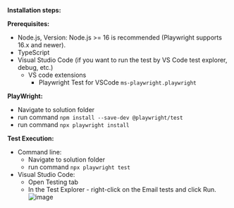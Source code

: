 **Installation steps:**

**Prerequisites:**
 - Node.js, Version: Node.js >= 16 is recommended (Playwright supports 16.x and newer).
 - TypeScript
 - Visual Studio Code (if you want to run the test by VS Code test explorer, debug, etc.)
   - VS code extensions
     - Playwright Test for VSCode	`ms-playwright.playwright`

**PlayWright:**
 - Navigate to solution folder
 - run command `npm install --save-dev @playwright/test`
 - run command `npx playwright install`

**Test Execution:**
 - Command line:
   - Navigate to solution folder
   - run command `npx playwright test` 
 - Visual Studio Code:
   - Open Testing tab
   - In the Test Explorer - right-click on the Email tests and click Run.
   ![image](https://github.com/user-attachments/assets/41fe1a6b-764d-490d-9885-70b284f70aab)
   
